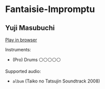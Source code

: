 # Fantaisie\-Impromptu

## Yuji Masubuchi


[Play in browser](http://pages.cs.wisc.edu/~tolly/customs/?title=fantaisie-impromptu&artist=game-soundtracks)

Instruments:

  * (Pro) Drums ⚪️⚪️⚪️⚪️⚪️

Supported audio:

  * `album` (Taiko no Tatsujin Soundtrack 2008)

